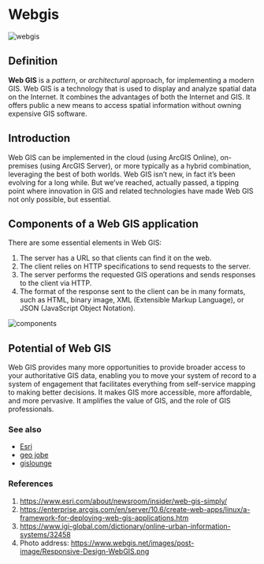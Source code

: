 # Webgis
![webgis](https://www.webgis.net/images/post-image/Responsive-Design-WebGIS.png)

## Definition
**Web GIS** is a *pattern*, or *architectural* approach, for implementing a modern GIS. Web GIS is a technology that is used to display and analyze spatial data on the Internet. It combines the advantages of both the Internet and GIS. It offers public a new means to access spatial information without owning expensive GIS software.


## Introduction
Web GIS can be implemented in the cloud (using ArcGIS Online), on-premises (using ArcGIS Server), or more typically as a hybrid combination, leveraging the best of both worlds.
Web GIS isn’t new, in fact it’s been evolving for a long while. But we’ve reached, actually passed, a tipping point where innovation in GIS and related technologies have made Web GIS not only possible, but essential.


## Components of a Web GIS application
There are some essential elements in Web GIS:

1. The server has a URL so that clients can find it on the web.
2. The client relies on HTTP specifications to send requests to the server.
3. The server performs the requested GIS operations and sends responses to the client via HTTP.
4. The format of the response sent to the client can be in many formats, such as HTML, binary image, XML (Extensible Markup Language), or JSON (JavaScript Object Notation). 

![components](https://www.esri.com/news/arcwatch/0610/graphics/webgis5-lg.jpg)
 

## Potential of Web GIS
Web GIS provides many more opportunities to provide broader access to your authoritative GIS data, enabling you to move your system of record to a system of engagement that facilitates everything from self-service mapping to making better decisions. It makes GIS more accessible, more affordable, and more pervasive. It amplifies the value of GIS, and the role of GIS professionals.


### See also
- [Esri](https://www.esri.com/)
- [geo jobe](https://www.geo-jobe.com)
- [gislounge](https://www.gislounge.com/section-1-a-quick-introduction-to-gis-and-webgis/)

### References
1. https://www.esri.com/about/newsroom/insider/web-gis-simply/
2. https://enterprise.arcgis.com/en/server/10.6/create-web-apps/linux/a-framework-for-deploying-web-gis-applications.htm
3. https://www.igi-global.com/dictionary/online-urban-information-systems/32458
4. Photo address: https://www.webgis.net/images/post-image/Responsive-Design-WebGIS.png